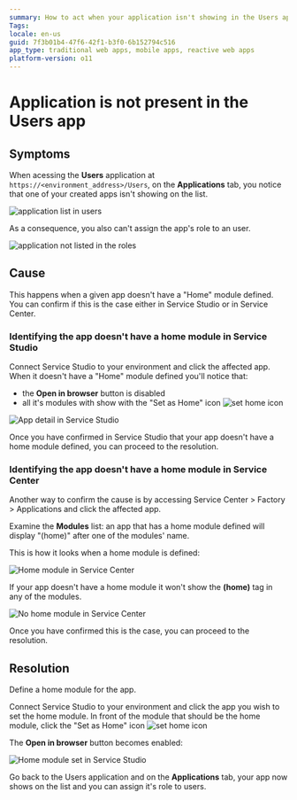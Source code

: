 ```yaml
---
summary: How to act when your application isn't showing in the Users app.
Tags:
locale: en-us
guid: 7f3b01b4-47f6-42f1-b3f0-6b152794c516
app_type: traditional web apps, mobile apps, reactive web apps
platform-version: o11
---
```


# Application is not present in the Users app

## Symptoms

When acessing the **Users** application at `https://<environment_address>/Users`, on the **Applications** tab, you notice that one of your created apps isn't showing on the list.

![application list in users](images/app-not-in-users.png?width=400)


As a consequence, you also can't assign the app's role to an user.

![application not listed in the roles](images/app-not-in-users-role.png?width=400)


## Cause

This happens when a given app doesn't have a "Home" module defined. You can confirm if this is the case either in Service Studio or in Service Center.

### Identifying the app doesn't have a home module in Service Studio

Connect Service Studio to your environment and click the affected app.
When it doesn't have a "Home" module defined you'll notice that:

* the **Open in browser** button is disabled
* all it's modules with show with the "Set as Home" icon ![set home icon](images/app-not-in-users-set-home-ss.png)


![App detail in Service Studio](images/app-not-in-users-ss.png?width=400)

Once you have confirmed in Service Studio that your app doesn't have a home module defined, you can proceed to the resolution.


### Identifying the app doesn't have a home module in Service Center

Another way to confirm the cause is by accessing Service Center > Factory > Applications and click the affected app.

Examine the **Modules** list: an app that has a home module defined will display "(home)" after one of the modules' name.

This is how it looks when a home module is defined:

![Home module in Service Center](images/app-not-in-users-home-sc.png?width=400)

If your app doesn't have a home module it won't show the **(home)** tag in any of the modules.

![No home module in Service Center](images/app-not-in-users-sc.png?width=400)

Once you have confirmed this is the case, you can proceed to the resolution.

## Resolution

Define a home module for the app. 

Connect Service Studio to your environment and click the app you wish to set the home module.
In front of the module that should be the home module, click the "Set as Home" icon ![set home icon](images/app-not-in-users-set-home-ss.png)

The **Open in browser** button becomes enabled:

![Home module set in Service Studio](images/app-not-in-users-home-ss.png?width=400)

Go back to the Users application and on the **Applications** tab, your app now shows on the list and you can assign it's role to users.
